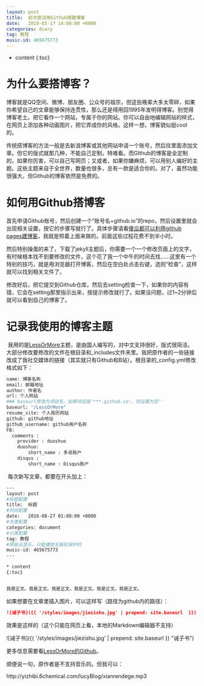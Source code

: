 ```yaml
---
layout: post
title:  初次尝试用Github搭建博客
date:   2019-03-17 14:00:00 +0800
categories: diary
tag: 教程
music-id: 465675773
---
```


* content
{:toc}
# 为什么要搭博客？

​	博客就是QQ空间、微博、朋友圈、公众号的祖宗，但这些晚辈大多太零碎，如果你希望自己的文章能够保持连贯性，那么还是得用回1995年发明得博客。别觉得博客老土。把它看作一个网站，专属于你的网站。你可以自由地编辑网站的样式，在网页上添加各种动画图片，把它弄成你的风格。这样一想，博客貌似挺cool的。

​	传统搭博客的方法一般是去新浪博客或其他网站申请一个账号，然后往里面添加文章。但它的版式就那几种，不能自己定制，特难看。而GIthub的博客是全定制的，如果你厉害，可以自己写网页；又或者，如果你嫌麻烦，可以用别人编好的主题。这些主题来自于全世界，数量也很多，总有一款是适合你的。对了，虽然功能很强大，但Github的博客依然是免费的。

# 如何用Github搭博客

​	首先申请Github账号，然后创建一个“账号名+github.io”的repo，然后设置里就会出现相关设置，按它的步骤写就行了。具体步骤请看[傻瓜都可以利用github pages建博客](http://cyzus.github.io/2015/06/21/github-build-blog/)，我就是照着上面来做的。前面这些过程花费不到半小时。

​	然后特别操蛋的来了，下载了jekyll主题后，你需要一个一个修改页面上的文字，有时候根本找不到要修改的文件，这个花了我一个中午的时间去找......这里有一个特别的技巧，就是用浏览器打开博客，然后在空白处点击右键，选则“检查”，这样就可以找到相关文件了。

​	修改好后，把它提交到Github仓库，然后去setting检查一下，如果你的内容有错，它会在setting那里指示出来，按提示修改就行了。如果没问题，过1~2分钟后就可以看到自己的博客了。

# 记录我使用的博客主题

​	我用的是[LessOrMore](https://github.com/luoyan35714/LessOrMore.git)主题，是由国人编写的，对中文支持很好，版式很简洁。大部分修改要修改的文件在根目录和\_includes文件夹里。我把原作者的一些链接改成了我社交媒体的链接（其实就只有Github和B站）。根目录的\_config.yml修改格式如下：

```bash
name: 博客名称
email: 邮箱地址
author: 作者名
url: 个人网站
### baseurl修改为项目名，如果项目是'***.github.io'，则设置为空''
baseurl: "/LessOrMore"
resume_site: 个人简历网站
github: github地址
github_username: github用户名称
FB:
  comments :
    provider : duoshuo
    duoshuo:
        short_name : 多说账户
    disqus :
        short_name : Disqus账户
```



​	每次新写文章，都要在开头加上：

```bash
---
layout: post
#标题配置
title:  标题
#时间配置
date:   2016-08-27 01:08:00 +0800
#大类配置
categories: document
#小类配置
tag: 教程
#网易云音乐，只能播放无版权保护的
music-id: 465675773
---

* content
{:toc}


我是正文。我是正文。我是正文。我是正文。我是正文。我是正文。
```

如果想要在文章里插入图片，可以这样写（路径为github内的路径）：

```markdown
![诫子书]({{ '/styles/images/jiezishu.jpg' | prepend: site.baseurl  }})
```

效果是这样的（这个只能在网页上看，本地的Markdown编辑器不支持）

![诫子书]({{ '/styles/images/jiezishu.jpg' | prepend: site.baseurl  }} "诫子书")

更多信息需要看[LessOrMore的Github](https://github.com/luoyan35714/LessOrMore.git)。



顺便说一句，原作者是不支持音乐的。但我可以：

<p>http://yizhibi.6chemical.com/lucyBlog/xianrendege.mp3</p>
